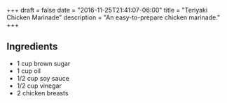 +++
draft = false
date = "2016-11-25T21:41:07-06:00"
title = "Teriyaki Chicken Marinade"
description = "An easy-to-prepare chicken marinade."
+++

## Ingredients

* 1 cup brown sugar
* 1 cup oil
* 1/2 cup soy sauce
* 1/2 cup vinegar
* 2 chicken breasts
